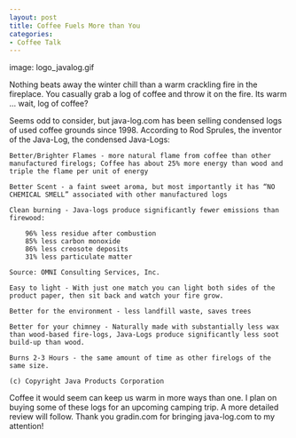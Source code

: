 ```yaml
---
layout: post
title: Coffee Fuels More than You
categories:
- Coffee Talk
---
```

image: logo_javalog.gif

Nothing beats away the winter chill than a warm crackling fire in the fireplace. You casually grab a log of coffee and throw it on the fire. Its warm … wait, log of coffee?

Seems odd to consider, but java-log.com has been selling condensed logs of used coffee grounds since 1998. According to Rod Sprules, the inventor of the Java-Log, the condensed Java-Logs:

    Better/Brighter Flames - more natural flame from coffee than other manufactured firelogs; Coffee has about 25% more energy than wood and triple the flame per unit of energy

    Better Scent - a faint sweet aroma, but most importantly it has “NO CHEMICAL SMELL” associated with other manufactured logs

    Clean burning - Java-logs produce significantly fewer emissions than firewood:

        96% less residue after combustion
        85% less carbon monoxide
        86% less creosote deposits
        31% less particulate matter

    Source: OMNI Consulting Services, Inc.

    Easy to light - With just one match you can light both sides of the product paper, then sit back and watch your fire grow.

    Better for the environment - less landfill waste, saves trees

    Better for your chimney - Naturally made with substantially less wax than wood-based fire-logs, Java-Logs produce significantly less soot build-up than wood.

    Burns 2-3 Hours - the same amount of time as other firelogs of the same size.

    (c) Copyright Java Products Corporation

Coffee it would seem can keep us warm in more ways than one. I plan on buying some of these logs for an upcoming camping trip. A more detailed review will follow. Thank you gradin.com for bringing java-log.com to my attention! 